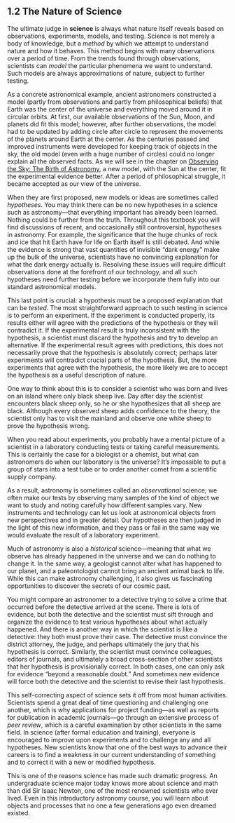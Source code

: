 ##  1.2 The Nature of Science 

The ultimate judge in **science** is always what nature itself reveals based on observations, experiments, models, and testing. Science is not merely a body of knowledge, but a _method_ by which we attempt to understand nature and how it behaves. This method begins with many observations over a period of time. From the trends found through observations, scientists can _model_ the particular phenomena we want to understand. Such models are always approximations of nature, subject to further testing.

As a concrete astronomical example, ancient astronomers constructed a model (partly from observations and partly from philosophical beliefs) that Earth was the center of the universe and everything moved around it in circular orbits. At first, our available observations of the Sun, Moon, and planets did fit this model; however, after further observations, the model had to be updated by adding circle after circle to represent the movements of the planets around Earth at the center. As the centuries passed and improved instruments were developed for keeping track of objects in the sky, the old model (even with a huge number of circles) could no longer explain all the observed facts. As we will see in the chapter on [Observing the Sky: The Birth of Astronomy][1], a new model, with the Sun at the center, fit the experimental evidence better. After a period of philosophical struggle, it became accepted as our view of the universe.

When they are first proposed, new models or ideas are sometimes called _hypotheses_. You may think there can be no new hypotheses in a science such as astronomy—that everything important has already been learned. Nothing could be further from the truth. Throughout this textbook you will find discussions of recent, and occasionally still controversial, hypotheses in astronomy. For example, the significance that the huge chunks of rock and ice that hit Earth have for life on Earth itself is still debated. And while the evidence is strong that vast quantities of invisible “dark energy” make up the bulk of the universe, scientists have no convincing explanation for what the dark energy actually is. Resolving these issues will require difficult observations done at the forefront of our technology, and all such hypotheses need further testing before we incorporate them fully into our standard astronomical models.

This last point is crucial: a hypothesis must be a proposed explanation that can be _tested_. The most straightforward approach to such testing in science is to perform an experiment. If the experiment is conducted properly, its results either will agree with the predictions of the hypothesis or they will contradict it. If the experimental result is truly inconsistent with the hypothesis, a scientist must discard the hypothesis and try to develop an alternative. If the experimental result agrees with predictions, this does not necessarily prove that the hypothesis is absolutely correct; perhaps later experiments will contradict crucial parts of the hypothesis. But, the more experiments that agree with the hypothesis, the more likely we are to accept the hypothesis as a useful description of nature.

One way to think about this is to consider a scientist who was born and lives on an island where only black sheep live. Day after day the scientist encounters black sheep only, so he or she hypothesizes that all sheep are black. Although every observed sheep adds confidence to the theory, the scientist only has to visit the mainland and observe one white sheep to prove the hypothesis wrong.

When you read about experiments, you probably have a mental picture of a scientist in a laboratory conducting tests or taking careful measurements. This is certainly the case for a biologist or a chemist, but what can astronomers do when our laboratory is the universe? It’s impossible to put a group of stars into a test tube or to order another comet from a scientific supply company.

As a result, astronomy is sometimes called an _observational_ science; we often make our tests by observing many samples of the kind of object we want to study and noting carefully how different samples vary. New instruments and technology can let us look at astronomical objects from new perspectives and in greater detail. Our hypotheses are then judged in the light of this new information, and they pass or fail in the same way we would evaluate the result of a laboratory experiment.

Much of astronomy is also a _historical_ science—meaning that what we observe has already happened in the universe and we can do nothing to change it. In the same way, a geologist cannot alter what has happened to our planet, and a paleontologist cannot bring an ancient animal back to life. While this can make astronomy challenging, it also gives us fascinating opportunities to discover the secrets of our cosmic past.

You might compare an astronomer to a detective trying to solve a crime that occurred before the detective arrived at the scene. There is lots of evidence, but both the detective and the scientist must sift through and organize the evidence to test various hypotheses about what actually happened. And there is another way in which the scientist is like a detective: they both must prove their case. The detective must convince the district attorney, the judge, and perhaps ultimately the jury that his hypothesis is correct. Similarly, the scientist must convince colleagues, editors of journals, and ultimately a broad cross-section of other scientists that her hypothesis is provisionally correct. In both cases, one can only ask for evidence “beyond a reasonable doubt.” And sometimes new evidence will force both the detective and the scientist to revise their last hypothesis.

This self-correcting aspect of science sets it off from most human activities. Scientists spend a great deal of time questioning and challenging one another, which is why applications for project funding—as well as reports for publication in academic journals—go through an extensive process of _peer review_, which is a careful examination by other scientists in the same field. In science (after formal education and training), everyone is encouraged to improve upon experiments and to challenge any and all hypotheses. New scientists know that one of the best ways to advance their careers is to find a weakness in our current understanding of something and to correct it with a new or modified hypothesis.

This is one of the reasons science has made such dramatic progress. An undergraduate science major today knows more about science and math than did Sir Isaac Newton, one of the most renowned scientists who ever lived. Even in this introductory astronomy course, you will learn about objects and processes that no one a few generations ago even dreamed existed.

   [1]: /contents/2e737be8-ea65-48c3-aa0a-9f35b4c6a966@14.4:5669c796-2b05-4a8f-96ac-85939b9b32af@3


